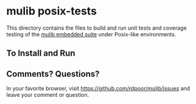 # mulib posix-tests

This directory contains the files to build and run unit tests and coverage
testing of the [mulib embedded suite](https://github.com/rdpoor/mulib-demos.git)
under Posix-like environments.

## To Install and Run


## Comments?  Questions?

In your favorite browser, visit https://github.com/rdpoor/mulib/issues
and leave your comment or question.
